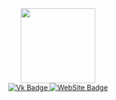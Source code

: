 <div id="header" align="center">
  <img src="https://media.tenor.com/InvGTXnS4PwAAAAj/gengar-gen-2.gif" width="150"/>
</div>
<div id="badges" align="center">
  <a href="https://vk.com/rogozhkin_f">
    <img src="https://img.shields.io/badge/Vk-blue?style=for-the-badge&logoColor=white" alt="Vk Badge"/>
  </a>
  <a href="https://ssscompany.online/">
    <img src="https://img.shields.io/badge/WebSite-red?style=for-the-badge&logoColor=white" alt="WebSite Badge"/>
  </a>
</div>
<img src="https://komarev.com/ghpvc/?username=FEDESSSS&style=flat-square&color=blue" alt="" align="center"/>

